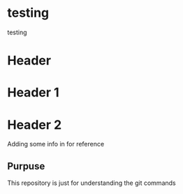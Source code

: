 # testing
testing
# Header
# Header 1
# Header 2
Adding some info in for reference
## Purpuse
This repository is just for understanding the git commands
